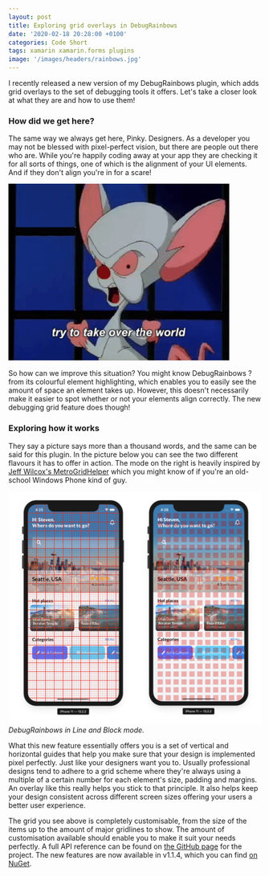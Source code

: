 ```yaml
---
layout: post
title: Exploring grid overlays in DebugRainbows
date: '2020-02-18 20:28:00 +0100'
categories: Code Short
tags: xamarin xamarin.forms plugins
image: '/images/headers/rainbows.jpg'
---
```

I recently released a new version of my DebugRainbows plugin, which adds grid overlays to the set of debugging tools it offers. Let's take a closer look at what they are and how to use them!

### How did we get here?
The same way we always get here, Pinky. Designers. As a developer you may not be blessed with pixel-perfect vision, but there are people out there who are. While you're happily coding away at your app they are checking it for all sorts of things, one of which is the alignment of your UI elements. And if they don't align you're in for a scare!

![](/images/posts/brains.gif)

So how can we improve this situation? You might know DebugRainbows ? from its colourful element highlighting, which enables you to easily see the amount of space an element takes up. However, this doesn't necessarily make it easier to spot whether or not your elements align correctly. The new debugging grid feature does though!

### Exploring how it works
They say a picture says more than a thousand words, and the same can be said for this plugin. In the picture below you can see the two different flavours it has to offer in action. The mode on the right is heavily inspired by [Jeff Wilcox's MetroGridHelper](https://www.jeff.wilcox.name/2011/10/metrogridhelper/) which you might know of if you're an old-school Windows Phone kind of guy.

![DebugRainbows in action](/images/posts/image-37.png)
*DebugRainbows in Line and Block mode.*

What this new feature essentially offers you is a set of vertical and horizontal guides that help you make sure that your design is implemented pixel perfectly. Just like your designers want you to. Usually professional designs tend to adhere to a grid scheme where they're always using a multiple of a certain number for each element's size, padding and margins. An overlay like this really helps you stick to that principle. It also helps keep your design consistent across different screen sizes offering your users a better user experience.

The grid you see above is completely customisable, from the size of the items up to the amount of major gridlines to show. The amount of customisation available should enable you to make it suit your needs perfectly. A full API reference can be found on [the GitHub page](https://github.com/sthewissen/Xamarin.Forms.DebugRainbows#api-reference) for the project. The new features are now available in v1.1.4, which you can find [on NuGet](https://www.nuget.org/packages/Xamarin.Forms.DebugRainbows).